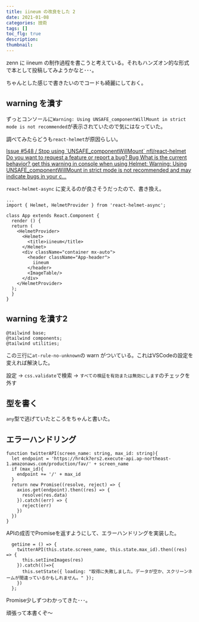 ```yaml
---
title: iineum の改良をした 2
date: 2021-01-08
categories: 技術
tags: []
toc_flg: true
description: 
thumbnail: 
---
```


zenn に iineum の制作過程を書こうと考えている。それもハンズオン的な形式で本として投稿してみようかなと･･･。

ちゃんとした感じで書きたいのでコードも綺麗にしておく。

## warning を潰す

ずっとコンソールに`Warning: Using UNSAFE_componentWillMount in strict mode is not recommended`が表示されていたので気にはなっていた。

調べてみたらどうも`react-helmet`が原因らしい。

<div class="bcard-wrapper">
<a href="https://github.com/nfl/react-helmet/issues/548" rel="nofollow" target="_blank">
<span class="bcard-main withogimg">
<div class="bcard-title">
Issue #548 / Stop using `UNSAFE_componentWillMount`  nfl/react-helmet
</div>
<div class="bcard-description">
Do you want to request a feature or report a bug? Bug What is the current behavior? get this warning in console when using Helmet: Warning: Using UNSAFE_componentWillMount in strict mode is not recommended and may indicate bugs in your c...
</div>
<div class="bcard-img" style="background-image: url(https://github.com/fluidicon.png)">
</div></span></a></div>

`react-helmet-async` に変えるのが良さそうだったので、書き換え。

~~~ts{}[src\App.tsx]
...
import { Helmet, HelmetProvider } from 'react-helmet-async';

class App extends React.Component {
  render () {
  return (
    <HelmetProvider>
      <Helmet>
        <title>iineum</title>
      </Helmet>
      <div className="container mx-auto">
        <header className="App-header">
          iineum
        </header>
        <ImageTable/>
      </div>
    </HelmetProvider>
  );
  }
}
~~~

## warning を潰す2

~~~css{}[src\index.css]
@tailwind base;
@tailwind components;
@tailwind utilities;
~~~

この三行に`at-rule-no-unknown`の warn がついている。これはVSCodeの設定を変えれば解決した。

設定 -> `css.validate`で検索 -> `すべての検証を有効または無効にします`のチェックを外す

## 型を書く

`any`型で逃げていたところをちゃんと書いた。

## エラーハンドリング

~~~ts{}[]
function twitterAPI(screen_name: string, max_id: string){
  let endpoint = 'https://hr4ck7ers2.execute-api.ap-northeast-1.amazonaws.com/production/fav/' + screen_name
  if (max_id){
    endpoint += '/' + max_id
  }
  return new Promise((resolve, reject) => {
    axios.get(endpoint).then((res) => {
      resolve(res.data)
    }).catch((err) => {
      reject(err)
    })
  })
}
~~~

APIの成否でPromiseを返すようにして、エラーハンドリングを実装した。

~~~ts{}[]
  getiine = () => {
    twitterAPI(this.state.screen_name, this.state.max_id).then((res) => {
      this.setIineImages(res)
    }).catch(()=>{
      this.setState({ loading: "取得に失敗しました。データが空か、スクリーンネームが間違っているかもしれません。" });
    })
  };
~~~

Promise少しずつわかってきた･･･。

頑張って本書くぞ～
